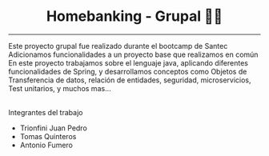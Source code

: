 # 
<h1 align="center">
   Homebanking - Grupal 👨‍💻
 </h1> 
<hr> 

   Este proyecto grupal fue realizado durante el bootcamp de Santec<br> 
   Adicionamos funcionalidades a un proyecto base que realizamos en común<br>
   En este proyecto trabajamos sobre el lenguaje java, aplicando diferentes funcionalidades de Spring, y desarrollamos conceptos como Objetos de Transferencia de datos, relación de entidades, seguridad, microservicios, Test unitarios, y muchos mas... <br>
    <br>
   
  Integrantes del trabajo <br>

- Trionfini Juan Pedro
- Tomas Quinteros
- Antonio Fumero


